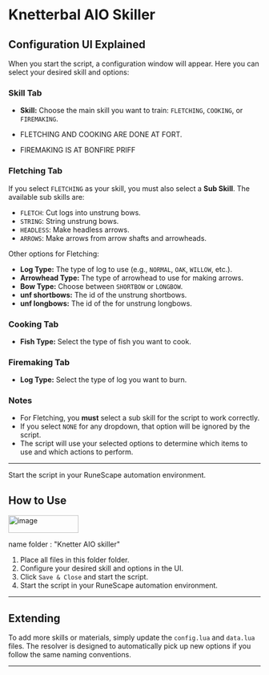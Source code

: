 
# Knetterbal AIO Skiller


## Configuration UI Explained

When you start the script, a configuration window will appear. Here you can select your desired skill and options:

### Skill Tab
- **Skill:** Choose the main skill you want to train: `FLETCHING`, `COOKING`, or `FIREMAKING`.

- FLETCHING AND COOKING ARE DONE AT FORT.
- FIREMAKING IS AT BONFIRE PRIFF


### Fletching Tab


If you select `FLETCHING` as your skill, you must also select a **Sub Skill**. The available sub skills are:
- `FLETCH`: Cut logs into unstrung bows.
- `STRING`: String unstrung bows.
- `HEADLESS`: Make headless arrows.
- `ARROWS`: Make arrows from arrow shafts and arrowheads.

Other options for Fletching:
- **Log Type:** The type of log to use (e.g., `NORMAL`, `OAK`, `WILLOW`, etc.).
- **Arrowhead Type:** The type of arrowhead to use for making arrows.
- **Bow Type:** Choose between `SHORTBOW` or `LONGBOW`.
- **unf shortbows:** The id of the unstrung shortbows.
- **unf longbows:** The id of the for unstrung longbows.

### Cooking Tab
- **Fish Type:** Select the type of fish you want to cook.

### Firemaking Tab
- **Log Type:** Select the type of log you want to burn.

### Notes
- For Fletching, you **must** select a sub skill for the script to work correctly.
- If you select `NONE` for any dropdown, that option will be ignored by the script.
- The script will use your selected options to determine which items to use and which actions to perform.

---
Start the script in your RuneScape automation environment.
## How to Use

<img width="140" height="35" alt="image" src="https://github.com/user-attachments/assets/62d52b4b-3242-41c4-97ca-49555610cf47" />



name folder : "Knetter AIO skiller"


1. Place all files in this folder folder.
2. Configure your desired skill and options in the UI.
3. Click `Save & Close` and start the script.
4. Start the script in your RuneScape automation environment.

---

## Extending
To add more skills or materials, simply update the `config.lua` and `data.lua` files. The resolver is designed to automatically pick up new options if you follow the same naming conventions.

---






